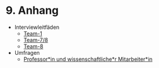 # 9. Anhang

* Interviewleitfäden
  * [Team-1](anhang/interviewleitfaden/Team-1_Projektleiter-InnoHub.md)
  * [Team-7/8](anhang/interviewleitfaden/Team-7-8_Firma-Hans-Berg.md)
  * [Team-8](anhang/interviewleitfaden/Team-8_Striko.md)  
* Umfragen
  * [Professor\*in und wissenschaftliche\*r Mitarbeiter\*in](anhang/umfragen/prof-ma.md)
